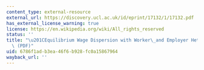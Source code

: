 ```yaml
---
content_type: external-resource
external_url: https://discovery.ucl.ac.uk/id/eprint/17132/1/17132.pdf
has_external_license_warning: true
license: https://en.wikipedia.org/wiki/All_rights_reserved
status: ''
title: "\u201CEquilibrium Wage Dispersion with Worker\_and Employer Heterogeneity.\u201D\
  \ (PDF)"
uid: 6786f1ad-b3ea-46f6-b928-fc0a15867964
wayback_url: ''
---
```

